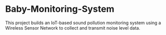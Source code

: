 # Baby-Monitoring-System
This project builds an IoT-based sound pollution monitoring system using a Wireless Sensor Network to collect and transmit noise level data.
